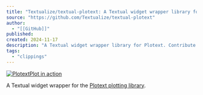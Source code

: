 ```yaml
---
title: "Textualize/textual-plotext: A Textual widget wrapper library for Plotext"
source: "https://github.com/Textualize/textual-plotext"
author:
  - "[[GitHub]]"
published:
created: 2024-11-17
description: "A Textual widget wrapper library for Plotext. Contribute to Textualize/textual-plotext development by creating an account on GitHub."
tags:
  - "clippings"
---
```

[![PlotextPlot in action](https://raw.githubusercontent.com/Textualize/textual-plotext/main/textual-plotext-example.png)](https://raw.githubusercontent.com/Textualize/textual-plotext/main/textual-plotext-example.png)

A Textual widget wrapper for the [Plotext plotting library](https://github.com/piccolomo/plotext).